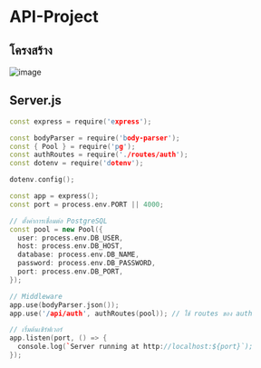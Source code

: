 # API-Project
## โครงสร้าง 
![image](https://github.com/user-attachments/assets/491e5b0e-9a88-4bf3-9c2f-18a318285cdb)


## Server.js
``` cpp
const express = require('express');

const bodyParser = require('body-parser');
const { Pool } = require('pg');
const authRoutes = require('./routes/auth');
const dotenv = require('dotenv');

dotenv.config();

const app = express();
const port = process.env.PORT || 4000;

// ตั้งค่าการเชื่อมต่อ PostgreSQL
const pool = new Pool({
  user: process.env.DB_USER,
  host: process.env.DB_HOST,
  database: process.env.DB_NAME,
  password: process.env.DB_PASSWORD,
  port: process.env.DB_PORT,
});

// Middleware
app.use(bodyParser.json());
app.use('/api/auth', authRoutes(pool)); // ใช้ routes ของ auth

// เริ่มต้นเซิร์ฟเวอร์
app.listen(port, () => {
  console.log(`Server running at http://localhost:${port}`);
});
```
